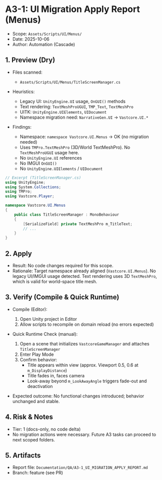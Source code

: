 # A3-1: UI Migration Apply Report (Menus)

- Scope: `Assets/Scripts/UI/Menus/`
- Date: 2025-10-06
- Author: Automation (Cascade)

## 1. Preview (Dry)

- Files scanned:
  - `Assets/Scripts/UI/Menus/TitleScreenManager.cs`

- Heuristics:
  - Legacy UI: `UnityEngine.UI` usage, `OnGUI()` methods
  - Text rendering: `TextMeshProUGUI`, `TMP_Text`, `TextMeshPro`
  - UITK: `UnityEngine.UIElements`, `UIDocument`
  - Namespace migration need: `NarrativeGen.UI` → `Vastcore.UI.*`

- Findings:
  - Namespace: `namespace Vastcore.UI.Menus` → OK (no migration needed)
  - Uses `TMPro.TextMeshPro` (3D/World TextMeshPro). No `TextMeshProUGUI` usage here.
  - No `UnityEngine.UI` references
  - No IMGUI `OnGUI()`
  - No `UnityEngine.UIElements` / `UIDocument`

```csharp
// Excerpt (TitleScreenManager.cs)
using UnityEngine;
using System.Collections;
using TMPro;
using Vastcore.Player;

namespace Vastcore.UI.Menus
{
    public class TitleScreenManager : MonoBehaviour
    {
        [SerializeField] private TextMeshPro m_TitleText;
        // ...
    }
}
```

## 2. Apply

- Result: No code changes required for this scope.
- Rationale: Target namespace already aligned (`Vastcore.UI.Menus`). No legacy UI/IMGUI usage detected. Text rendering uses 3D `TextMeshPro`, which is valid for world-space title mesh.

## 3. Verify (Compile & Quick Runtime)

- Compile (Editor):
  1. Open Unity project in Editor
  2. Allow scripts to recompile on domain reload (no errors expected)

- Quick Runtime Check (manual):
  1. Open a scene that initializes `VastcoreGameManager` and attaches `TitleScreenManager`
  2. Enter Play Mode
  3. Confirm behavior:
     - Title appears within view (approx. Viewport 0.5, 0.6 at `m_DisplayDistance`)
     - Title fades in, faces camera
     - Look-away beyond `m_LookAwayAngle` triggers fade-out and deactivation

- Expected outcome: No functional changes introduced; behavior unchanged and stable.

## 4. Risk & Notes

- Tier: 1 (docs-only, no code delta)
- No migration actions were necessary. Future A3 tasks can proceed to next scoped folders.

## 5. Artifacts

- Report file: `Documentation/QA/A3-1_UI_MIGRATION_APPLY_REPORT.md`
- Branch: feature (see PR)
